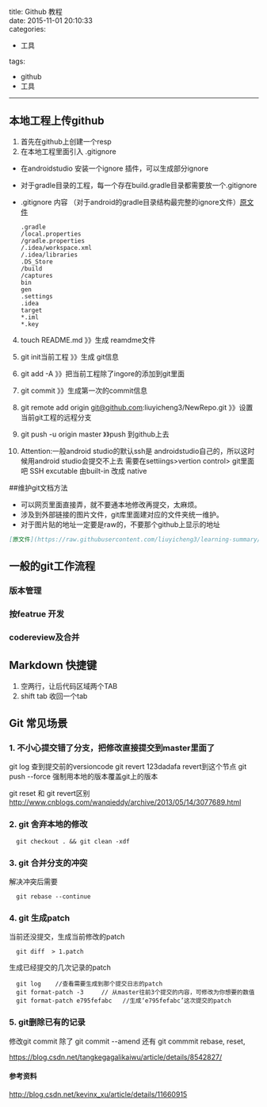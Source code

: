 title: Github 教程    
date: 2015-11-01 20:10:33    
categories:    
- 工具    
       
       
       
tags:       
- github    
- 工具    
    
---


## 本地工程上传github
1. 首先在github上创建一个resp
2. 在本地工程里面引入 .gitignore
  * 在androidstudio 安装一个ignore 插件，可以生成部分ignore
  * 对于gradle目录的工程，每一个存在build.gradle目录都需要放一个.gitignore
  * .gitignore 内容 （对于android的gradle目录结构最完整的ignore文件）[原文件](https://raw.githubusercontent.com/liuyicheng3/learning-summary/master/files/.gitignore) 
        
        
        .gradle
        /local.properties
        /gradle.properties
        /.idea/workspace.xml
        /.idea/libraries
        .DS_Store
        /build
        /captures
        bin
        gen
        .settings
        .idea
        target
        *.iml
        *.key



4. touch README.md  》》生成 reamdme文件
    
5. git init当前工程 》》生成 git信息

6. git add -A 》》把当前工程除了ingore的添加到git里面

7. git commit 》》生成第一次的commit信息

8. git remote add origin git@github.com:liuyicheng3/NewRepo.git   》》设置当前git工程的远程分支

9. git push -u origin master 》》push 到github上去

10. Attention:一般android studio的默认ssh是 androidstudio自己的，所以这时候用android studio会提交不上去
  需要在settiings>vertion control> git里面吧 SSH excutable 由built-in 改成 native


##维护git文档方法
 * 可以网页里面直接弄，就不要通本地修改再提交，太麻烦。
 * 涉及到外部链接的图片文件，git库里面建对应的文件夹统一维护。
 * 对于图片贴的地址一定要是raw的，不要那个github上显示的地址
```markdown
[原文件](https://raw.githubusercontent.com/liuyicheng3/learning-summary/master/files/.gitignore) 
```

## 一般的git工作流程

### 版本管理 
### 按featrue 开发
### codereview及合并

## Markdown 快捷键
   1. 空两行，让后代码区域两个TAB
   2. shift tab  收回一个tab


##  Git 常见场景  

###  1. 不小心提交错了分支，把修改直接提交到master里面了

  git log  查到提交前的versioncode
  git revert 123dadafa     revert到这个节点
	git push --force   强制用本地的版本覆盖git上的版本

git  reset  和 git revert区别 http://www.cnblogs.com/wanqieddy/archive/2013/05/14/3077689.html


### 2. git 舍弃本地的修改   

      git checkout . && git clean -xdf

### 3. git 合并分支的冲突   

解决冲突后需要   

      git rebase --continue   

### 4. git 生成patch  

当前还没提交，生成当前修改的patch 

      git diff  > 1.patch    

生成已经提交的几次记录的patch   

      git log    //查看需要生成到那个提交日志的patch
      git format-patch -3     // 从master往前3个提交的内容，可修改为你想要的数值
      git format-patch e795fefabc   //生成‘e795fefabc’这次提交的patch


### 5. git删除已有的记录    

修改git commit 除了 git commit --amend 还有 git commmit rebase, reset,   

https://blog.csdn.net/tangkegagalikaiwu/article/details/8542827/

#### 参考资料   

http://blog.csdn.net/kevinx_xu/article/details/11660915







